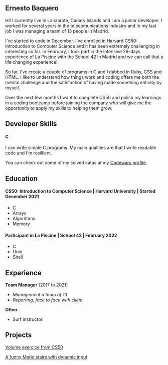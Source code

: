 ## Ernesto Baquero

Hi! I currently live in Lanzarote, Canary Islands and I am a junior developer. I worked for several years in the telecomunications industry and In my last job I was managing a team of 13 people in Madrid. 

I've started to code in December. I've enrolled in Harvard CS50: Introduction to Computer Science and it has been extremely challenging in interesting so far. In February, I took part in the intensive 26-days experience of La Piscine with the School 42 in Madrid and we can call that a life changing experience!

So far, I've create a couple of programs in C and I dabbed in Ruby, CSS and HTML. I like to understand how things work and coding offers me both the mental challenge and the satisfaction of having made something entirely by myself.

Over the next few months I want to complete CS50 and polish my learnings in a coding bootcamp before joining the company who will give me the opportunity to apply my skills to helping them grow. 


## Developer Skills

#### C

I can write simple C programs. My main qualities are that I write readable code and I'm resillient.

You can check out some of my solved katas at my [Codewars profile](https://www.codewars.com/users/ERN35T0).


## Education

#### CS50: Introduction to Computer Science | Harvard University | Started December 2021 

- C
- Arrays
- Algorithms
- Memory


#### Participant in La Piscine | School 42 | February 2022

- C
- Unix
- Shell


## Experience

**Team Manager** (2017 to 2021)    
- *Management a team of 13*
- *Reporting, face to face with client*


**Other**

- Surf instructor

## Projects

[Volume exercice from CS50](https://github.com/code50/95420474/tree/main/volume)

[A funny Mario stairs with dynamic input](https://github.com/code50/95420474/tree/main/mario-more)
